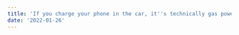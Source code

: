 ```yaml
---
title: 'If you charge your phone in the car, it''s technically gas powered.'
date: '2022-01-26'
---
```


